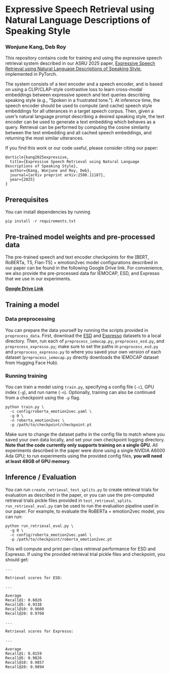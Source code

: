 # Expressive Speech Retrieval using Natural Language Descriptions of Speaking Style

### Wonjune Kang, Deb Roy

This repository contains code for training and using the expressive speech retrieval system described in our ASRU 2025 paper, [Expressive Speech Retrieval using Natural Language Descriptions of Speaking Style](https://arxiv.org/abs/2508.11187), implemented in PyTorch.

The system consists of a text encoder and a speech encoder, and is based on using a CLIP/CLAP-style contrastive loss to learn cross-modal embeddings between expressive speech and text queries describing speaking style (e.g., "Spoken in a frustrated tone."). At inference time, the speech encoder should be used to compute (and cache) speech style embeddings for all utterances in a target speech corpus. Then, given a user’s natural language prompt describing a desired speaking style, the text encoder can be used to generate a text embedding which behaves as a query. Retrieval can be performed by computing the cosine similarity between the text embedding and all cached speech embeddings, and returning the most similar utterances.

If you find this work or our code useful, please consider citing our paper:

```
@article{kang2025expressive,
  title={Expressive Speech Retrieval using Natural Language Descriptions of Speaking Style},
  author={Kang, Wonjune and Roy, Deb},
  journal={arXiv preprint arXiv:2508.11187},
  year={2025}
}
```

## Prerequisites

You can install dependencies by running

```
pip install -r requirements.txt
```

## Pre-trained model weights and pre-processed data

The pre-trained speech and text encoder checkpoints for the [BERT, RoBERTa, T5, Flan-T5] + emotion2vec model configurations described in our paper can be found in the following Google Drive link. For convenience, we also provide the pre-processed data for IEMOCAP, ESD, and Expresso that we use in our experiments.

**[Google Drive Link](https://drive.google.com/drive/folders/1eJby_JvnC3-_SZxWrc4lrnpSsGsaytiv?usp=sharing)**

## Training a model

### Data preprocessing

You can prepare the data yourself by running the scripts provided in ```preprocess_data```. First, download the [ESD](https://github.com/HLTSingapore/Emotional-Speech-Data) and [Expresso](https://github.com/facebookresearch/textlesslib/tree/main/examples/expresso/dataset) datasets to a local directory. Then, run each of ```preprocess_iemocap.py```, ```preprocess_esd.py```, and ```preprocess_expresso.py```; make sure to set the paths in ```preprocess_esd.py``` and ```preprocess_expresso.py``` to where you saved your own version of each dataset (```preprocess_iemocap.py``` directly downloads the IEMOCAP dataset from Hugging Face Hub).

### Running training

You can train a model using ```train.py```, specifying a config file (```-c```), GPU index (```-g```), and run name (```-n```). Optionally, training can also be continued from a checkpoint using the ```-p``` flag.

```
python train.py \
  -c config/roberta_emotion2vec.yaml \
  -g 0 \
  -n roberta_emotion2vec \
  -p /path/to/checkpoint/checkpoint.pt
```

Make sure to change the dataset paths in the config file to match where you saved your own data locally, and set your own checkpoint logging directory. **Note that the code currently only supports training on a single GPU.** All experiments described in the paper were done using a single NVIDIA A6000 Ada GPU; to run experiments using the provided config files, **you will need at least 48GB of GPU memory**.

## Inference / Evaluation

You can run ```create_retrieval_test_splits.py``` to create retrieval trials for evaluation as described in the paper, or you can use the pre-computed retrieval trials pickle files provided in ```test_retrieval_splits```. ```run_retrieval_eval.py``` can be used to run the evaluation pipeline used in our paper. For example, to evaluate the RoBERTa + emotion2vec model, you can run:

```
python run_retrieval_eval.py \
  -g 0 \
  -c config/roberta_emotion2vec.yaml \
  -p /path/to/checkpoint/roberta_emotion2vec.pt
```

This will compute and print per-class retrieval performance for ESD and Expresso. If using the provided retrieval trial pickle files and checkpoint, you should get:

```
...

Retrieval scores for ESD:

...

Average
Recall@1: 0.6026
Recall@5: 0.9338
Recall@10: 0.9660
Recall@20: 0.9760

...

Retrieval scores for Expresso:

...

Average
Recall@1: 0.8159
Recall@5: 0.9826
Recall@10: 0.9857
Recall@20: 0.9894
```
